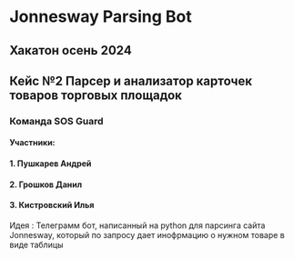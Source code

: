# Jonnesway Parsing Bot
## Хакатон осень 2024
## Кейс №2 Парсер и анализатор карточек товаров торговых площадок 
### Команда SOS Guard 
#### Участники:
#### 1. Пушкарев Андрей 
#### 2. Грошков Данил
#### 3. Кистровский Илья 

Идея : Телеграмм бот, написанный на python для парсинга сайта Jonnesway, который по запросу дает инофрмацию о нужном товаре в виде таблицы 
